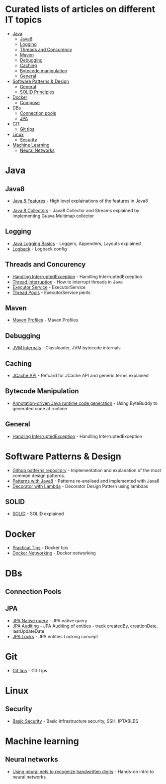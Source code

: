 # Curated lists of articles on different IT topics

- [Java](#java)
    - [Java8](#java8)
    - [Logging](#logging)
    - [Threads and Concurency](#threads-and-concurency)
    - [Maven](#maven)
    - [Debugging](#debugging)
    - [Caching](#caching)
    - [Bytecode manipulation](#bytecode-manipulation)
    - [General](#general)
- [Software Patterns & Design](#patterns)    
    - [General](#general)
    - [SOLID Principles](#solid)
- [Docker](#docker)
    - [Compose](#compose)
- [DBs](#database)
    - [Connection pools](#ancients)
    - [JPA](#jpa)
- [GIT](#git)
    - [Git tips](#git-tips)
- [Linux](#linux)
    - [Security](#security)
- [Machine Learning](#machine-learning)
    - [Neural Networks](#neural-networks)
    
    
# Java    

## Java8

* [Java 8 Features](http://winterbe.com/posts/2014/03/16/java-8-tutorial/) - High level explainations of the features in Java8
  
* [Java 8 Collectors](http://codingjunkie.net/guava-and-java8-collectors/) - Java8 Collector and Streams explained by implementing Guava Multimap collector

## Logging
 * [Java Logging Basics](https://www.loggly.com/ultimate-guide/java-logging-basics/) - Loggers, Appenders, Layouts explained
 * [Logback](https://dzone.com/articles/logback-configuration-using-xml) - Logback config


## Threads and Concurency
* [Handling InterruptedException](http://www.ibm.com/developerworks/library/j-jtp05236/) - Handling InterruptedException
* [Thread Interruption](https://dzone.com/articles/understanding-thread-interruption-in-java) - How to interrupt threads in Java  
* [Executor Service](http://www.baeldung.com/java-executor-service-tutorial) - ExecutorService
* [Thread Pools](http://jvns.ca/blog/2016/03/27/thread-pools-how-do-i-use-them/) - ExecutorService perils

## Maven
 * [Maven Profiles](http://www.petrikainulainen.net/programming/tips-and-tricks/creating-profile-specific-configuration-files-with-maven/) - Maven Profiles


## Debugging
 * [JVM Internals](http://www.cubrid.org/blog/dev-platform/understanding-jvm-internals/) - Classloader, JVM bytecode internals   

## Caching
 * [JCache API](https://dzone.com/refcardz/java-caching) - Refcard for JCache API and generic terms explained

## Bytecode Manipulation

* [Annotation-driven Java runtime code generation](http://zeroturnaround.com/rebellabs/how-my-new-friend-byte-buddy-enables-annotation-driven-java-runtime-code-generation) - Using ByteBuddy to generated code at runtime


## General
 * [Handling InterruptedException](http://www.ibm.com/developerworks/library/j-jtp05236/) - Handling InterruptedException

# Software Patterns & Design
* [Github patterns repository](https://github.com/iluwatar/java-design-patterns) - Implementation and explanation of the most common design patterns.
* [Patterns with Java8](https://www.youtube.com/watch?v=-k2X7guaArU) - Patterns re-analised and implemented with Java8
* [Decorator with Lambda](http://www.javaadvent.com/2015/12/decorator-design-pattern-using-lambdas.html) - Decorator Design Pattern using lambdas

## SOLID
* [SOLID](https://dzone.com/articles/the-solid-principles-in-real-life) - SOLID explained


# Docker
* [Practical Tips](http://www.smartjava.org/content/10-practical-docker-tips-day-day-docker-usage) - Docker tips
* [Docker Networking](https://docs.docker.com/engine/userguide/networking/dockernetworks/) - Docker networking

# DBs

## Connection Pools


## JPA
* [JPA Native query](http://www.thoughts-on-java.org/jpa-native-queries/) - JPA native query
* [JPA Auditing](http://www.baeldung.com/database-auditing-jpa) - JPA Auditing of entities - track createdBy, creationDate, lastUpdateDate
* [JPA Locks](http://vladmihalcea.com/2015/01/12/a-beginners-guide-to-java-persistence-locking/) - JPA entities Locking concept 

# Git

* [Git tips](http://www.alexkras.com/19-git-tips-for-everyday-use/) - Git Tips

# Linux

## Security
* [Basic Security](http://blog.mailgun.com/security-guide-basic-infrastructure-security/) - Basic infrastructure security, SSH, IPTABLES

# Machine learning

## Neural networks
* [Using neural nets to recognize handwritten digits](http://neuralnetworksanddeeplearning.com/chap1.html) - Hands-on intro to neural networks

